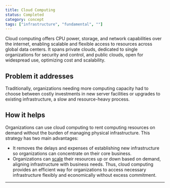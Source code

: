 ```yaml
---
title: Cloud Computing
status: Completed
category: concept
tags: ["infrastructure", "fundamental", ""]
---
```


Cloud computing offers CPU power, storage, and network capabilities over the internet, 
enabling scalable and flexible access to resources across global data centers. 
It spans private clouds, dedicated to single organizations for security and control, 
and public clouds, open for widespread use, optimizing cost and scalability.

## Problem it addresses

Traditionally, organizations needing more computing capacity had to choose between costly investments in new server facilities or upgrades to existing infrastructure, a slow and resource-heavy process.

## How it helps

Organizations can use cloud computing to rent computing resources on demand without the burden of managing physical infrastructure. 
This strategy has two main advantages:
- It removes the delays and expenses of establishing new infrastructure so organizations can concentrate on their core business.
- Organizations can [scale](https://github.com/ronitblenz/glossary/blob/cloud_computing/content/en/scalability.md) their resources up or down based on demand, aligning infrastructure with business needs.
Thus, cloud computing provides an efficient way for organizations to access necessary infrastructure flexibly and economically without excess commitment.

---
